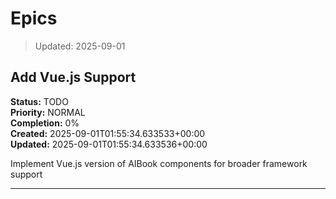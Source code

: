 # Epics
> Updated: 2025-09-01


## Add Vue.js Support

**Status:** TODO  
**Priority:** NORMAL  
**Completion:** 0%  
**Created:** 2025-09-01T01:55:34.633533+00:00  
**Updated:** 2025-09-01T01:55:34.633536+00:00  

Implement Vue.js version of AIBook components for broader framework support

---

